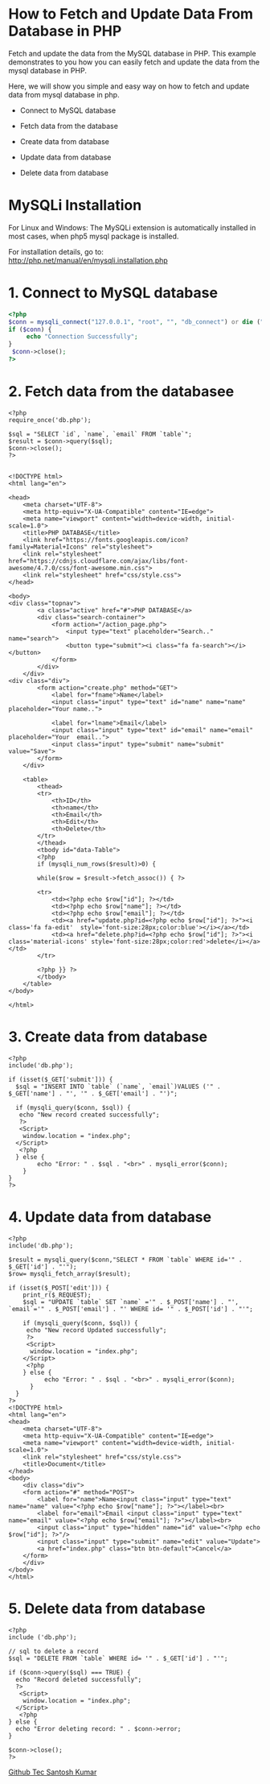 # How to Fetch and Update Data From Database in PHP

Fetch and update the data from the MySQL database in PHP. This example demonstrates to you how you can easily fetch and update the data from the mysql database in PHP.

Here, we will show you simple and easy way on how to fetch and update data from mysql database in php.

* Connect to MySQL database

* Fetch data from the database

* Create data from database

* Update data from database

* Delete data from database

# MySQLi Installation
For Linux and Windows: The MySQLi extension is automatically installed in most cases, when php5 mysql package is installed.

For installation details, go to: http://php.net/manual/en/mysqli.installation.php


# 1. Connect to MySQL database

``` PHP
<?php
$conn = mysqli_connect("127.0.0.1", "root", "", "db_connect") or die ("Connection Failed" . $conn->connect_error);
if ($conn) {
     echo "Connection Successfully";
}
 $conn->close();
?>
```
# 2. Fetch data from the databasee
```
<?php
require_once('db.php');

$sql = "SELECT `id`, `name`, `email` FROM `table`";
$result = $conn->query($sql);
$conn->close();
?>


<!DOCTYPE html>
<html lang="en">

<head>
    <meta charset="UTF-8">
    <meta http-equiv="X-UA-Compatible" content="IE=edge">
    <meta name="viewport" content="width=device-width, initial-scale=1.0">
    <title>PHP DATABASE</title>
    <link href="https://fonts.googleapis.com/icon?family=Material+Icons" rel="stylesheet">
    <link rel="stylesheet" href="https://cdnjs.cloudflare.com/ajax/libs/font-awesome/4.7.0/css/font-awesome.min.css">
    <link rel="stylesheet" href="css/style.css">
</head>

<body>
<div class="topnav">
        <a class="active" href="#">PHP DATABASE</a>
        <div class="search-container">
            <form action="/action_page.php">
                <input type="text" placeholder="Search.." name="search">
                <button type="submit"><i class="fa fa-search"></i></button>
            </form>
        </div>
    </div>
<div class="div">
        <form action="create.php" method="GET">
            <label for="fname">Name</label>
            <input class="input" type="text" id="name" name="name" placeholder="Your name..">

            <label for="lname">Email</label>
            <input class="input" type="text" id="email" name="email" placeholder="Your  email..">
            <input class="input" type="submit" name="submit" value="Save">
        </form>
    </div>

    <table>
        <thead>
        <tr>
            <th>ID</th>
            <th>name</th>
            <th>Email</th>
            <th>Edit</th>
            <th>Delete</th>
        </tr>
        </thead>
        <tbody id="data-Table">
        <?php 
        if (mysqli_num_rows($result)>0) {
          
        while($row = $result->fetch_assoc()) { ?>

        <tr>
            <td><?php echo $row["id"]; ?></td>
            <td><?php echo $row["name"]; ?></td>
            <td><?php echo $row["email"]; ?></td>
            <td><a href="update.php?id=<?php echo $row["id"]; ?>"><i class='fa fa-edit'  style='font-size:28px;color:blue'></i></a></td>
            <td><a href="delete.php?id=<?php echo $row["id"]; ?>"><i class='material-icons' style='font-size:28px;color:red'>delete</i></a></td>
        </tr>

        <?php }} ?>
        </tbody>
    </table>
</body>

</html>
```

# 3. Create data from database

```
<?php
include('db.php');

if (isset($_GET['submit'])) {
  $sql = "INSERT INTO `table` (`name`, `email`)VALUES ('" . $_GET['name'] . "', '" . $_GET['email'] . "')";

  if (mysqli_query($conn, $sql)) {
   echo "New record created successfully";
   ?>
   <Script>
    window.location = "index.php";
  </Script>
   <?php
  } else {
        echo "Error: " . $sql . "<br>" . mysqli_error($conn);
    }
}
?>
```

# 4. Update data from database

```
<?php
include('db.php');

$result = mysqli_query($conn,"SELECT * FROM `table` WHERE id='" . $_GET['id'] . "'");
$row= mysqli_fetch_array($result);

if (isset($_POST['edit'])) {
    print_r($_REQUEST);
    $sql = "UPDATE `table` SET `name` ='" . $_POST['name'] . "',  `email`='" . $_POST['email'] . "' WHERE id= '" . $_POST['id'] . "'";
  
    if (mysqli_query($conn, $sql)) {
     echo "New record Updated successfully";
     ?>
     <Script>
      window.location = "index.php";
    </Script>
     <?php
    } else {
          echo "Error: " . $sql . "<br>" . mysqli_error($conn);
      }
  }
?>
<!DOCTYPE html>
<html lang="en">
<head>
    <meta charset="UTF-8">
    <meta http-equiv="X-UA-Compatible" content="IE=edge">
    <meta name="viewport" content="width=device-width, initial-scale=1.0">
    <link rel="stylesheet" href="css/style.css">
    <title>Document</title>
</head>
<body>
    <div class="div">
    <form action="#" method="POST">
        <label for="name">Name<input class="input" type="text" name="name" value="<?php echo $row["name"]; ?>"></label><br>
        <label for="email">Email <input class="input" type="text" name="email" value="<?php echo $row["email"]; ?>"></label><br>
        <input class="input" type="hidden" name="id" value="<?php echo $row["id"]; ?>"/>
        <input class="input" type="submit" name="edit" value="Update">
        <a href="index.php" class="btn btn-default">Cancel</a>
    </form>
    </div>
</body>
</html>
```

# 5. Delete data from database

```
<?php
include ('db.php');

// sql to delete a record
$sql = "DELETE FROM `table` WHERE id= '" . $_GET['id'] . "'";

if ($conn->query($sql) === TRUE) {
  echo "Record deleted successfully";
  ?>
   <Script>
    window.location = "index.php";
  </Script>
   <?php
} else {
  echo "Error deleting record: " . $conn->error;
}

$conn->close();
?>
```
[Github Tec Santosh Kumar](https://www.github.com/tecsantoshkumar "Github Tec Santosh Kumar")

